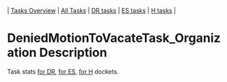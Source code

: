 | [Tasks Overview](../tasks-overview.md) | [All Tasks](../alltasks.md) | [DR tasks](../docket-DR/tasklist.md) | [ES tasks](../docket-ES/tasklist.md) | [H tasks](../docket-H/tasklist.md) |
# DeniedMotionToVacateTask_Organization Description

Task stats [for DR](../docket-DR/DeniedMotionToVacateTask_Organization.md), [for ES](../docket-ES/DeniedMotionToVacateTask_Organization.md), [for H](../docket-H/DeniedMotionToVacateTask_Organization.md) dockets.

